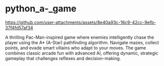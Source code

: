 # python_a-_game


https://github.com/user-attachments/assets/8e40a93c-16c9-42cc-9efb-37f4fd57af34


A thrilling Pac-Man-inspired game where enemies intelligently chase the player using the A* (A-Star) pathfinding algorithm. Navigate mazes, collect points, and evade smart villains who adapt to your moves. The game combines classic arcade fun with advanced AI, offering dynamic, strategic gameplay that challenges reflexes and decision-making.

